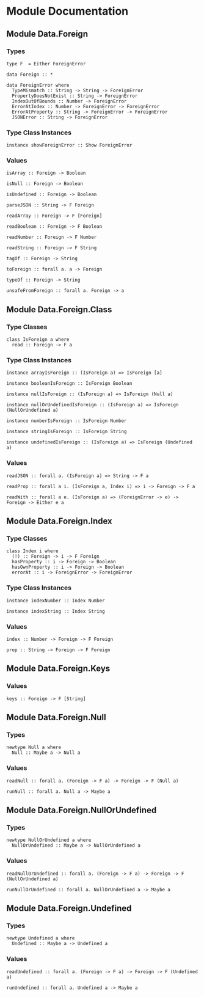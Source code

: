 # Module Documentation

## Module Data.Foreign

### Types

    type F  = Either ForeignError

    data Foreign :: *

    data ForeignError where
      TypeMismatch :: String -> String -> ForeignError
      PropertyDoesNotExist :: String -> ForeignError
      IndexOutOfBounds :: Number -> ForeignError
      ErrorAtIndex :: Number -> ForeignError -> ForeignError
      ErrorAtProperty :: String -> ForeignError -> ForeignError
      JSONError :: String -> ForeignError


### Type Class Instances

    instance showForeignError :: Show ForeignError


### Values

    isArray :: Foreign -> Boolean

    isNull :: Foreign -> Boolean

    isUndefined :: Foreign -> Boolean

    parseJSON :: String -> F Foreign

    readArray :: Foreign -> F [Foreign]

    readBoolean :: Foreign -> F Boolean

    readNumber :: Foreign -> F Number

    readString :: Foreign -> F String

    tagOf :: Foreign -> String

    toForeign :: forall a. a -> Foreign

    typeOf :: Foreign -> String

    unsafeFromForeign :: forall a. Foreign -> a


## Module Data.Foreign.Class

### Type Classes

    class IsForeign a where
      read :: Foreign -> F a


### Type Class Instances

    instance arrayIsForeign :: (IsForeign a) => IsForeign [a]

    instance booleanIsForeign :: IsForeign Boolean

    instance nullIsForeign :: (IsForeign a) => IsForeign (Null a)

    instance nullOrUndefinedIsForeign :: (IsForeign a) => IsForeign (NullOrUndefined a)

    instance numberIsForeign :: IsForeign Number

    instance stringIsForeign :: IsForeign String

    instance undefinedIsForeign :: (IsForeign a) => IsForeign (Undefined a)


### Values

    readJSON :: forall a. (IsForeign a) => String -> F a

    readProp :: forall a i. (IsForeign a, Index i) => i -> Foreign -> F a

    readWith :: forall a e. (IsForeign a) => (ForeignError -> e) -> Foreign -> Either e a


## Module Data.Foreign.Index

### Type Classes

    class Index i where
      (!) :: Foreign -> i -> F Foreign
      hasProperty :: i -> Foreign -> Boolean
      hasOwnProperty :: i -> Foreign -> Boolean
      errorAt :: i -> ForeignError -> ForeignError


### Type Class Instances

    instance indexNumber :: Index Number

    instance indexString :: Index String


### Values

    index :: Number -> Foreign -> F Foreign

    prop :: String -> Foreign -> F Foreign


## Module Data.Foreign.Keys

### Values

    keys :: Foreign -> F [String]


## Module Data.Foreign.Null

### Types

    newtype Null a where
      Null :: Maybe a -> Null a


### Values

    readNull :: forall a. (Foreign -> F a) -> Foreign -> F (Null a)

    runNull :: forall a. Null a -> Maybe a


## Module Data.Foreign.NullOrUndefined

### Types

    newtype NullOrUndefined a where
      NullOrUndefined :: Maybe a -> NullOrUndefined a


### Values

    readNullOrUndefined :: forall a. (Foreign -> F a) -> Foreign -> F (NullOrUndefined a)

    runNullOrUndefined :: forall a. NullOrUndefined a -> Maybe a


## Module Data.Foreign.Undefined

### Types

    newtype Undefined a where
      Undefined :: Maybe a -> Undefined a


### Values

    readUndefined :: forall a. (Foreign -> F a) -> Foreign -> F (Undefined a)

    runUndefined :: forall a. Undefined a -> Maybe a